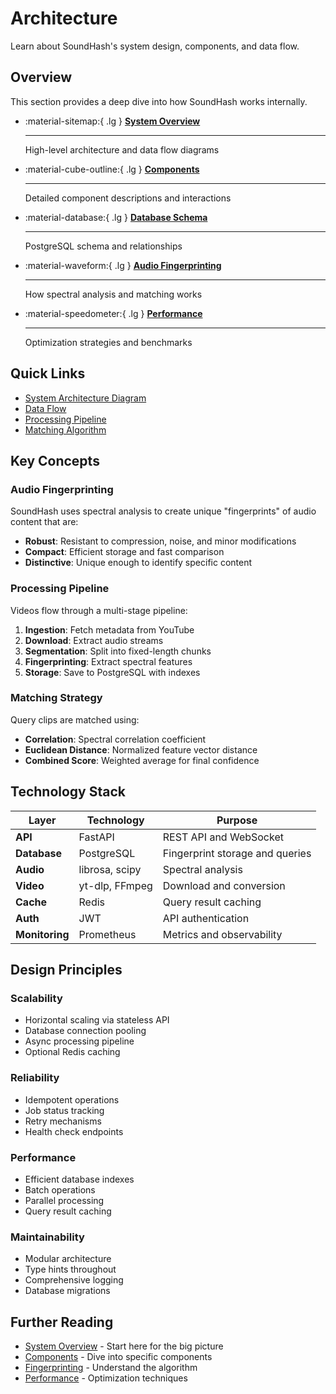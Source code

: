 # Architecture

Learn about SoundHash's system design, components, and data flow.

## Overview

This section provides a deep dive into how SoundHash works internally.

<div class="grid cards" markdown>

-   :material-sitemap:{ .lg } **[System Overview](overview.md)**
    
    ---
    
    High-level architecture and data flow diagrams

-   :material-cube-outline:{ .lg } **[Components](components.md)**
    
    ---
    
    Detailed component descriptions and interactions

-   :material-database:{ .lg } **[Database Schema](database-schema.md)**
    
    ---
    
    PostgreSQL schema and relationships

-   :material-waveform:{ .lg } **[Audio Fingerprinting](fingerprinting.md)**
    
    ---
    
    How spectral analysis and matching works

-   :material-speedometer:{ .lg } **[Performance](performance.md)**
    
    ---
    
    Optimization strategies and benchmarks

</div>

## Quick Links

- [System Architecture Diagram](overview.md#system-architecture)
- [Data Flow](overview.md#data-flow)
- [Processing Pipeline](components.md#processing-pipeline)
- [Matching Algorithm](fingerprinting.md#matching-algorithm)

## Key Concepts

### Audio Fingerprinting

SoundHash uses spectral analysis to create unique "fingerprints" of audio content that are:

- **Robust**: Resistant to compression, noise, and minor modifications
- **Compact**: Efficient storage and fast comparison
- **Distinctive**: Unique enough to identify specific content

### Processing Pipeline

Videos flow through a multi-stage pipeline:

1. **Ingestion**: Fetch metadata from YouTube
2. **Download**: Extract audio streams
3. **Segmentation**: Split into fixed-length chunks
4. **Fingerprinting**: Extract spectral features
5. **Storage**: Save to PostgreSQL with indexes

### Matching Strategy

Query clips are matched using:

- **Correlation**: Spectral correlation coefficient
- **Euclidean Distance**: Normalized feature vector distance
- **Combined Score**: Weighted average for final confidence

## Technology Stack

| Layer | Technology | Purpose |
|-------|-----------|---------|
| **API** | FastAPI | REST API and WebSocket |
| **Database** | PostgreSQL | Fingerprint storage and queries |
| **Audio** | librosa, scipy | Spectral analysis |
| **Video** | yt-dlp, FFmpeg | Download and conversion |
| **Cache** | Redis | Query result caching |
| **Auth** | JWT | API authentication |
| **Monitoring** | Prometheus | Metrics and observability |

## Design Principles

### Scalability

- Horizontal scaling via stateless API
- Database connection pooling
- Async processing pipeline
- Optional Redis caching

### Reliability

- Idempotent operations
- Job status tracking
- Retry mechanisms
- Health check endpoints

### Performance

- Efficient database indexes
- Batch operations
- Parallel processing
- Query result caching

### Maintainability

- Modular architecture
- Type hints throughout
- Comprehensive logging
- Database migrations

## Further Reading

- [System Overview](overview.md) - Start here for the big picture
- [Components](components.md) - Dive into specific components
- [Fingerprinting](fingerprinting.md) - Understand the algorithm
- [Performance](performance.md) - Optimization techniques
